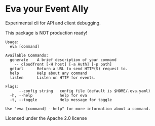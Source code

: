 # Eva your Event Ally

Experimental cli for API and client debugging.

This package is NOT production ready!

```
Usage:
  eva [command]

Available Commands:
  generate    A brief description of your command
    -- cloudfront [-H host] [-a Auth] [-p path]
  geturl      Return a URL to send HTTP(S) request to.
  help        Help about any command
  listen      Listen on HTTP for events.

Flags:
      --config string   config file (default is $HOME/.eva.yaml)
  -h, --help            help for eva
  -t, --toggle          Help message for toggle

Use "eva [command] --help" for more information about a command.
```

Licensed under the Apache 2.0 license
